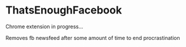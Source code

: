 # ThatsEnoughFacebook

Chrome extension in progress... 

Removes fb newsfeed after some amount of time to end procrastination
